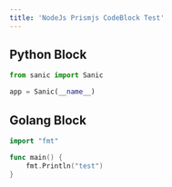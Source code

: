 ```yaml
---
title: 'NodeJs Prismjs CodeBlock Test'
---
```


## Python Block

```python
from sanic import Sanic

app = Sanic(__name__)
```

## Golang Block

```go
import "fmt"

func main() {
    fmt.Println("test")
}
```
